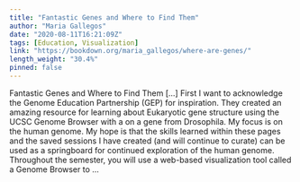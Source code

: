 ```yaml
---
title: "Fantastic Genes and Where to Find Them"
author: "Maria Gallegos"
date: "2020-08-11T16:21:09Z"
tags: [Education, Visualization]
link: "https://bookdown.org/maria_gallegos/where-are-genes/"
length_weight: "30.4%"
pinned: false
---
```


Fantastic Genes and Where to Find Them [...] First I want to acknowledge the Genome Education Partnership (GEP) for inspiration. They created an amazing resource for learning about Eukaryotic gene structure using the UCSC Genome Browser with a on a gene from Drosophila. My focus is on the human genome. My hope is that the skills learned within these pages and the saved sessions I have created (and will continue to curate) can be used as a springboard for continued exploration of the human genome. Throughout the semester, you will use a web-based visualization tool called a Genome Browser to ...
